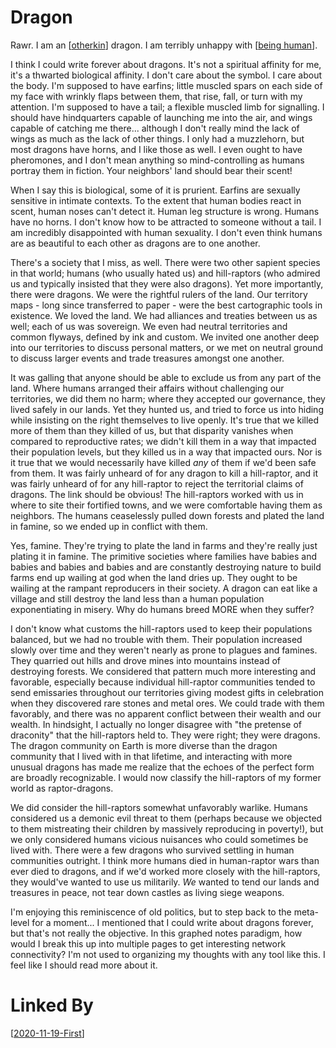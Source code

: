 # Dragon

Rawr.  I am an [[otherkin]] dragon.  I am terribly unhappy with [[being human]].

I think I could write forever about dragons.  It's not a spiritual affinity for me, it's a thwarted biological affinity.  I don't care about the symbol.  I care about the body.  I'm supposed to have earfins; little muscled spars on each side of my face with wrinkly flaps between them, that rise, fall, or turn with my attention.  I'm supposed to have a tail; a flexible muscled limb for signalling.  I should have hindquarters capable of launching me into the air, and wings capable of catching me there... although I don't really mind the lack of wings as much as the lack of other things.  I only had a muzzlehorn, but most dragons have horns, and I like those as well.  I even ought to have pheromones, and I don't mean anything so mind-controlling as humans portray them in fiction.  Your neighbors' land should bear their scent!

When I say this is biological, some of it is prurient.  Earfins are sexually sensitive in intimate contexts.  To the extent that human bodies react in scent, human noses can't detect it.  Human leg structure is wrong.  Humans have no horns.  I don't know how to be attracted to someone without a tail.  I am incredibly disappointed with human sexuality.  I don't even think humans are as beautiful to each other as dragons are to one another.

There's a society that I miss, as well.  There were two other sapient species in that world; humans (who usually hated us) and hill-raptors (who admired us and typically insisted that they were also dragons).  Yet more importantly, there were dragons.  We were the rightful rulers of the land.  Our territory maps - long since transferred to paper - were the best cartographic tools in existence.  We loved the land.  We had alliances and treaties between us as well; each of us was sovereign.  We even had neutral territories and common flyways, defined by ink and custom.  We invited one another deep into our territories to discuss personal matters, or we met on neutral ground to discuss larger events and trade treasures amongst one another.

It was galling that anyone should be able to exclude us from any part of the land.  Where humans arranged their affairs without challenging our territories, we did them no harm; where they accepted our governance, they lived safely in our lands.  Yet they hunted us, and tried to force us into hiding while insisting on the right themselves to live openly.  It's true that we killed more of them than they killed of us, but that disparity vanishes when compared to reproductive rates; we didn't kill them in a way that impacted their population levels, but they killed us in a way that impacted ours.  Nor is it true that we would necessarily have killed *any* of them if we'd been safe from them.  It was fairly unheard of for any dragon to kill a hill-raptor, and it was fairly unheard of for any hill-raptor to reject the territorial claims of dragons.  The link should be obvious!  The hill-raptors worked with us in where to site their fortified towns, and we were comfortable having them as neighbors.  The humans ceaselessly pulled down forests and plated the land in famine, so we ended up in conflict with them.

Yes, famine.  They're trying to plate the land in farms and they're really just plating it in famine.  The primitive societies where families have babies and babies and babies and babies and are constantly destroying nature to build farms end up wailing at god when the land dries up.  They ought to be wailing at the rampant reproducers in their society.  A dragon can eat like a village and still destroy the land less than a human population exponentiating in misery.  Why do humans breed MORE when they suffer?

I don't know what customs the hill-raptors used to keep their populations balanced, but we had no trouble with them.  Their population increased slowly over time and they weren't nearly as prone to plagues and famines.  They quarried out hills and drove mines into mountains instead of destroying forests.  We considered that pattern much more interesting and favorable, especially because individual hill-raptor communities tended to send emissaries throughout our territories giving modest gifts in celebration when they discovered rare stones and metal ores.  We could trade with them favorably, and there was no apparent conflict between their wealth and our wealth.  In hindsight, I actually no longer disagree with "the pretense of draconity" that the hill-raptors held to.  They were right; they were dragons.  The dragon community on Earth is more diverse than the dragon community that I lived with in that lifetime, and interacting with more unusual dragons has made me realize that the echoes of the perfect form are broadly recognizable.  I would now classify the hill-raptors of my former world as raptor-dragons.

We did consider the hill-raptors somewhat unfavorably warlike.  Humans considered us a demonic evil threat to them (perhaps because we objected to them mistreating their children by massively reproducing in poverty!), but we only considered humans vicious nuisances who could sometimes be lived with.  There were a few dragons who survived settling in human communities outright.  I think more humans died in human-raptor wars than ever died to dragons, and if we'd worked more closely with the hill-raptors, they would've wanted to use us militarily.  *We* wanted to tend our lands and treasures in peace, not tear down castles as living siege weapons.

I'm enjoying this reminiscence of old politics, but to step back to the meta-level for a moment...  I mentioned that I could write about dragons forever, but that's not really the objective.  In this graphed notes paradigm, how would I break this up into multiple pages to get interesting network connectivity?  I'm not used to organizing my thoughts with any tool like this.  I feel like I should read more about it.

# Linked By
[[2020-11-19-First]]


[//begin]: # "Autogenerated link references for markdown compatibility"
[otherkin]: otherkin "Otherkin"
[being human]: being-human "Being Human"
[2020-11-19-First]: 2020-11-19-First "2020-11-19-First"
[//end]: # "Autogenerated link references"